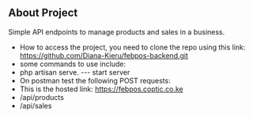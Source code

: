## About Project

Simple API endpoints to manage products and sales in a business.

- How to access the project, you need to clone the repo using this link: https://github.com/Diana-Kieru/febpos-backend.git
- some commands to use include:
- php artisan serve. --- start server
- On postman test the following POST requests:
- This is the hosted link: https://febpos.coptic.co.ke
- /api/products
- /api/sales


